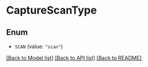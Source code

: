 # CaptureScanType

## Enum


* `SCAN` (value: `"scan"`)


[[Back to Model list]](../README.md#documentation-for-models) [[Back to API list]](../README.md#documentation-for-api-endpoints) [[Back to README]](../README.md)


